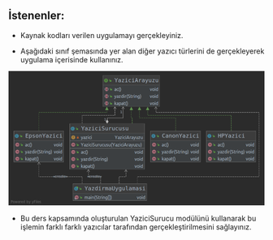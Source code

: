 
## İstenenler:

* Kaynak kodları verilen uygulamayı gerçekleyiniz.


* Aşağıdaki sınıf şemasında yer alan diğer yazıcı türlerini de gerçekleyerek uygulama içerisinde kullanınız.

![](https://github.com/nurbanuogur/NesneYonelimliAnalizTasarim/blob/master/Diyagramlar/Uygulama3.png)

* Bu ders kapsamında oluşturulan YaziciSurucu modülünü kullanarak bu işlemin farklı farklı yazıcılar tarafından gerçekleştirilmesini sağlayınız.

